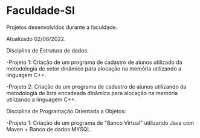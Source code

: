 # Faculdade-SI
Projetos desenvolvidos durante a faculdade.

Atualizado 02/06/2022.

Disciplina de Estrutura de dados: 

-Projeto 1: Criação de um programa de cadastro de alunos utilizado da metodologia de vetor dinâmico para alocação na memória utilizando a linguagem C++.

-Projeto 2: Criação de um programa de cadastro de alunos utilizando da metodologia de lista encadeada dinâmica para alocação na memória utilizando a linguagem C++.

Disciplina de Programação Orientada a Objetos:

-Projeto 1: Criação de um programa de "Banco Virtual" utilizando Java com Maven + Banco de dados MYSQL.
